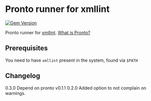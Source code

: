 # Pronto runner for xmllint

[![Gem Version](https://badge.fury.io/rb/pronto-xmllint.svg)](http://badge.fury.io/rb/pronto-xmllint)

Pronto runner for [xmllint](http://xmlsoft.org/xmllint.html). [What is Pronto?](https://github.com/prontolabs/pronto)

## Prerequisites

You need to have `xmllint` present in the system, found via `$PATH`


## Changelog

0.3.0 Depend on pronto v0.1.1
0.2.0 Added option to not complain on warnings.
